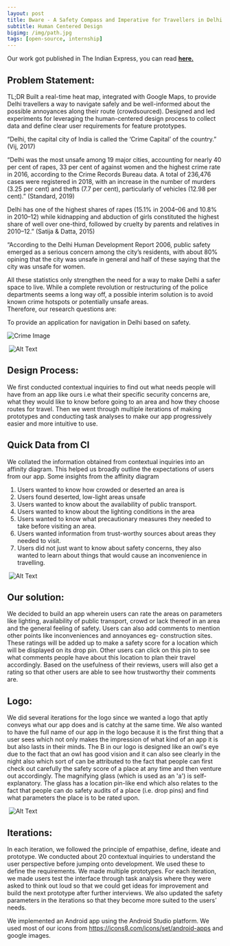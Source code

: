 ```yaml
---
layout: post
title: Bware - A Safety Compass and Imperative for Travellers in Delhi!
subtitle: Human Centered Design
bigimg: /img/path.jpg
tags: [open-source, internship]
---
```


Our work got published in The Indian Express, you can read [**here.**](https://www.newindianexpress.com/cities/delhi/2019/Dec/01/bware-four-young-students-come-up-with-app-that-aims-to-make-travelling-in-delhi-safer-2069569.html)

## Problem Statement:
TL;DR
Built a real-time heat map, integrated with Google Maps, to provide Delhi travellers a way to navigate safely and be well-informed
about the possible annoyances along their route (crowdsourced). Designed and led experiments for leveraging the human-centered
design process to collect data and define clear user requirements for feature prototypes.

“Delhi, the capital city of India is called the ‘Crime Capital’ of the country.” (Vij, 2017)

“Delhi was the most unsafe among 19 major cities, accounting for nearly 40 per cent of rapes, 33 per cent of against women and the highest crime rate in 2016, according to the Crime Records Bureau data.
A total of 236,476 cases were registered in 2018, with an increase in the number of murders (3.25 per cent) and thefts (7.7 per cent), particularly of vehicles (12.98 per cent).” (Standard, 2019)

Delhi has one of the highest shares of rapes (15.1% in 2004–06 and 10.8% in 2010–12) while kidnapping and abduction of girls constituted the highest share of well over one-third, followed by cruelty by parents and relatives in 2010–12.” (Satija & Datta, 2015)

“According to the Delhi Human Development Report 2006, public safety emerged as a serious concern among the city’s residents, with about 80% opining that the city was unsafe in general and half of these saying that the city was unsafe for women.

All these statistics only strengthen the need for a way to make Delhi a safer space to live. While a complete revolution or restructuring of the police departments seems a long way off, a possible interim solution is to avoid known crime hotspots or potentially unsafe areas.  
Therefore, our research questions are: 

To provide an application for navigation in Delhi based on safety.

![Crime Image](/https://jnoni.github.io/docs/assets/crime.jpg)

<img src="crime.jpg" class="img-responsive" alt=""></div>
 ![Alt Text](https://github.com/jnoni/jnoni.github.io/blob/master/_posts/crime.jpg)
  
## Design Process:
We first conducted contextual inquiries to find out what needs people will have from an app like ours i.e what their specific security concerns are, what they would like to know before going to an area and how they choose routes for travel. Then we went through multiple iterations of making prototypes and conducting task analyses to make our app progressively easier and more intuitive to use.

## Quick Data from CI

We collated the information obtained from contextual inquiries into an affinity diagram. This helped us broadly outline the expectations of users from our app. Some insights from the affinity diagram

1. Users wanted to know how crowded or deserted an area is
2. Users found deserted, low-light areas unsafe
3. Users wanted to know about the availability of public transport.
4. Users wanted to know about the lighting conditions in the area
5. Users wanted to know what precautionary measures they needed to take before visiting an area.
6. Users wanted information from trust-worthy sources about areas they needed to visit.
7. Users did not just want to know about safety concerns, they also wanted to learn about things that would cause an inconvenience in travelling.

<img src="data/CI.jpeg" class="img-responsive" alt=""> </div>
 ![Alt Text](https://github.com/jnoni/jnoni.github.io/blob/master/_data/CI.jpeg)

## Our solution:
We decided to build an app wherein users can rate the areas on parameters like lighting, availability of public transport, crowd or lack thereof in an area and the general feeling of safety. Users can also add comments to mention other points like inconveniences and annoyances eg- construction sites. These ratings will be added up to make a safety score for a location which will be displayed on its drop pin. Other users can click on this pin to see what comments people have about this location to plan their travel accordingly. Based on the usefulness of their reviews, users will also get a rating so that other users are able to see how trustworthy their comments are.

## Logo:
We did several iterations for the logo since we wanted a logo that aptly conveys what our app does and is catchy at the same time. We also wanted to have the full name of our app in the logo because it is the first thing that a user sees which not only makes the impression of what kind of an app it is but also lasts in their minds. The B in our logo is designed like an owl's eye due to the fact that an owl has good vision and it can also see clearly in the night also which sort of can be attributed to the fact that people can first check out carefully the safety score of a place at any time and then venture out accordingly. The magnifying glass (which is used as an 'a') is self-explanatory. The glass has a location pin-like end which also relates to the fact that people can do safety audits of a place (i.e. drop pins) and find what parameters the place is to be rated upon.

<img src="data/logo.png" class="img-responsive" alt=""> </div>
 ![Alt Text](https://github.com/jnoni/jnoni.github.io/blob/master/_data/logo.png)

## Iterations:
In each iteration, we followed the principle of empathise, define, ideate and prototype. We conducted about 20 contextual inquiries to understand the user perspective before jumping onto development. We used these to define the requirements. We made multiple prototypes. For each iteration, we made users test the interface through task analysis where they were asked to think out loud so that we could get ideas for improvement and build the next prototype after further interviews. We also updated the safety parameters in the iterations so that they become more suited to the users’ needs. 

We implemented an Android app using the Android Studio platform. We used most of our icons from https://icons8.com/icons/set/android-apps and google images.


